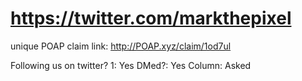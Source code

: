 # https://twitter.com/markthepixel

unique POAP claim link: 
http://POAP.xyz/claim/1od7ul

Following us on twitter? 1: Yes
DMed?: Yes
Column: Asked